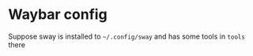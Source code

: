 Waybar config
======

Suppose sway is installed to `~/.config/sway` and has some tools in `tools` there
